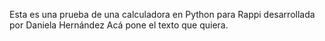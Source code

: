 Esta es una prueba de una calculadora en Python para Rappi desarrollada por Daniela Hernández 
Acá pone el texto que quiera. 
